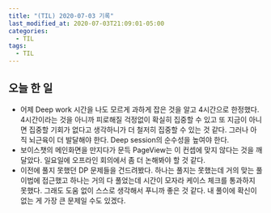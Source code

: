 ```yaml
---
title: "(TIL) 2020-07-03 기록"
last_modified_at: 2020-07-03T21:09:01-05:00
categories:
  - TIL
tags:
  - TIL
---
```


## 오늘 한 일
- 어제 Deep work 시간을 나도 모르게 과하게 잡은 것을 알고 4시간으로 한정했다. 4시간이라는 것을 아니까 피로해질 걱정없이 확실히 집중할 수 있고 또 지금이 아니면 집중할 기회가 없다고 생각하니가 더 철저히 집중할 수 있는 것 같다. 그러나 아직 뇌근육이 더 발달해야 한다. Deep session의 순수성을 높여야 한다.
- 보이스챗의 메인화면을 만지다가 문득 PageView는 이 컨셉에 맞지 않다는 것을 깨달았다. 일요일에 오프라인 회의에서 좀 더 논해봐야 할 것 같다.
- 이전에 풀지 못했던 DP 문제들을 건드려봤다. 하나는 풀지는 못했는데 거의 맞는 풀이법에 접근했고 하나는 거의 다 풀었는데 시간이 모자라 케이스 체크를 통과하지 못했다. 그래도 도움 없이 스스로 생각해서 푸니까 좋은 것 같다. 내 풀이에 확신이 없는 게 가장 큰 문제일 수도 있겠다.